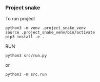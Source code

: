 ### Project snake

To run project
```
python3 -m venv .project_snake_venv
source .project_snake_venv/bin/activate
pip3 install -e .
```
RUN
```
python3 src/run.py
```
or
```
python3 -m src.run
```
